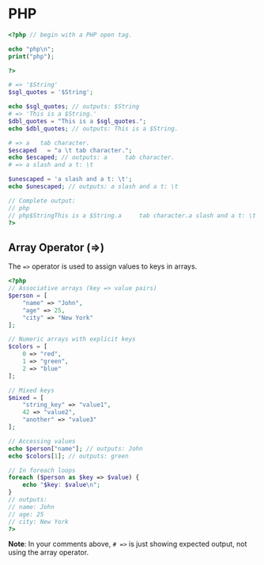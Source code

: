 # PHP 


```php
<?php // begin with a PHP open tag.

echo "php\n";
print("php");

?>
```

```php
# => '$String'
$sgl_quotes = '$String';

echo $sgl_quotes; // outputs: $String
# => 'This is a $String.'
$dbl_quotes = "This is a $sgl_quotes.";
echo $dbl_quotes; // outputs: This is a $String.

# => a 	 tab character.
$escaped   = "a \t tab character.";
echo $escaped; // outputs: a 	 tab character.
# => a slash and a t: \t

$unescaped = 'a slash and a t: \t';
echo $unescaped; // outputs: a slash and a t: \t

// Complete output:
// php
// php$StringThis is a $String.a 	 tab character.a slash and a t: \t
?>
```

## Array Operator (=>)

The `=>` operator is used to assign values to keys in arrays.

```php
<?php
// Associative arrays (key => value pairs)
$person = [
    "name" => "John",
    "age" => 25,
    "city" => "New York"
];

// Numeric arrays with explicit keys
$colors = [
    0 => "red",
    1 => "green", 
    2 => "blue"
];

// Mixed keys
$mixed = [
    "string_key" => "value1",
    42 => "value2",
    "another" => "value3"
];

// Accessing values
echo $person["name"]; // outputs: John
echo $colors[1]; // outputs: green

// In foreach loops
foreach ($person as $key => $value) {
    echo "$key: $value\n";
}
// outputs:
// name: John
// age: 25  
// city: New York
?>
```

**Note**: In your comments above, `# =>` is just showing expected output, not using the array operator.